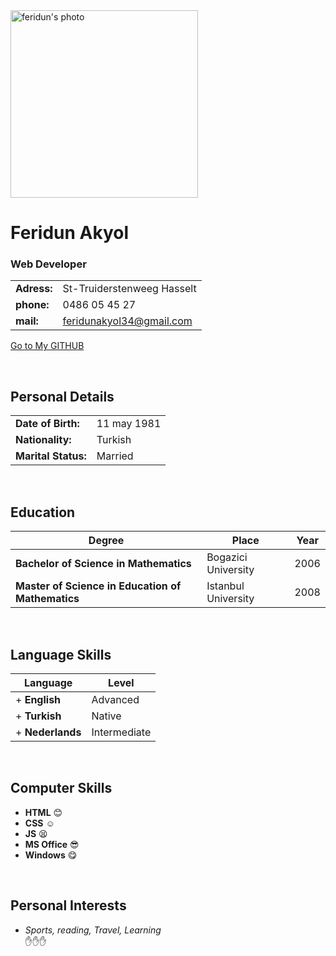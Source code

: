 <html>
 
 <img src="https://raw.githubusercontent.com/feridunAKYOL/class-7/master/student-bios/112459.jpg" alt="feridun's photo" height="300" width="300"> 
  </html>

# Feridun Akyol 
### Web Developer
|    |    |
------|-------|
|**Adress:** | St-Truiderstenweeg Hasselt 
| **phone:** | 0486 05 45 27  
| **mail:** |  <feridunakyol34@gmail.com> 

[Go to My GITHUB ](https://github.com/feridunAKYOL)


 


<p>&nbsp;</p>

 Personal Details
-------------------------
|  |  |
---------------|-------------|
| **Date of Birth:** | 11 may 1981 |  
| **Nationality:** | Turkish  |
| **Marital Status:** | Married |

<p>&nbsp;</p>

Education
----------------------------
Degree| Place | Year
-------|-------|-----
**Bachelor of Science in Mathematics** | Bogazici University | 2006
**Master of Science in Education of Mathematics** | Istanbul University | 2008

<p>&nbsp;</p>

Language Skills
---------------------------------
|  Language | Level |
|-----|-------|
|+ **English**   |       Advanced |
| + **Turkish**    |      Native  |
|+ **Nederlands**    |    Intermediate   |

<p>&nbsp;</p>

Computer Skills
---------------------------

+ **HTML** :blush:
+ **CSS** :relaxed:
+ **JS** :tired_face:
+ **MS Office** :sunglasses:
+ **Windows** :yum:

<p>&nbsp;</p>

Personal Interests
---------------------------
* _Sports, reading, Travel, Learning_  
:hand::hand::hand:
